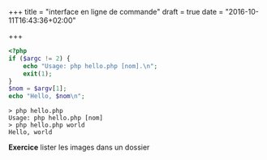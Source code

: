 +++
title = "interface en ligne de commande"
draft = true
date = "2016-10-11T16:43:36+02:00"

+++

```php
<?php
if ($argc != 2) {
    echo "Usage: php hello.php [nom].\n";
    exit(1);
}
$nom = $argv[1];
echo "Hello, $nom\n";
```

```
> php hello.php
Usage: php hello.php [nom]
> php hello.php world
Hello, world
```

**Exercice** lister les images dans un dossier
